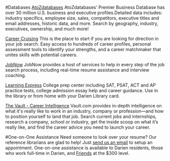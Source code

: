 #Databases
[AtoZdatabases](http://www.atozdatabases.com/search "AtoZdatabases")
AtoZdatabases' Premier Business Database has over 30 million U.S. business and executive profiles.Detailed data includes: industry specifics, employee size, sales, competitors, executive titles and email addresses, historic data, and more. Search by geography, industry, executives, ownership, and much more!

[Career Cruising](http://www.careercruising.com/home/autologin.aspx "Career Cruising")
This is the place to start if you are looking for direction in your job search. Easy access to hundreds of career profiles, personal assessment tools to identify your strengths, and a career matchmaker that unites skills with potential careers.

[JobNow](http://www.brainfuse.com/login/csl.asp?a_id=F9C5CFD1&amp;amp;l= "JobNow")
JobNow provides a host of services to help in every step of the job search process, including real-time resume assistance and interview coaching.

[Learning Express](http://www.learningexpresslibrary3.com/?AuthToken=BE535264-2B4C-4F39-BEEC-86B4394B8B58 "Learning Express")
College prep center including SAT, PSAT, ACT and AP practice tests, college admission essay help and career guidance. Use in the library or from home with your Darien Library card.

[The Vault - Career Intelligence](http://access.vault.com/career-insider-login.aspx?aid=237442 "The Vault - Career Intelligence")
Vault.com provides in-depth intelligence on what it's really like to work in an industry, company or profession—and how to position yourself to land that job. Search current jobs and internships, research a company, school or industry, get the inside scoop on what it’s really like, and find the career advice you need to launch your career.

#One-on-One Assistance
Need someone to look over your resume? Our reference librarians are glad to help! Just [send us an email](mailto:askus@darienlibrary.org) to setup an appointment. One-on-one assistance is available to Darien residents, those who work full-time in Darien, and [Friends](/link-needed) at the $300 level.
